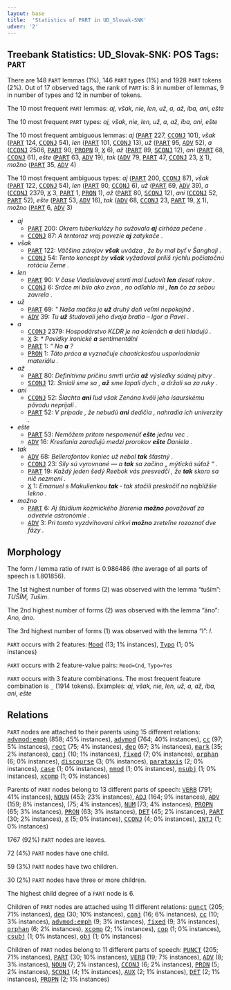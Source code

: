 ```yaml
---
layout: base
title:  'Statistics of PART in UD_Slovak-SNK'
udver: '2'
---
```


## Treebank Statistics: UD_Slovak-SNK: POS Tags: `PART`

There are 148 `PART` lemmas (1%), 146 `PART` types (1%) and 1928 `PART` tokens (2%).
Out of 17 observed tags, the rank of `PART` is: 8 in number of lemmas, 9 in number of types and 12 in number of tokens.

The 10 most frequent `PART` lemmas: <em>aj, však, nie, len, už, a, až, iba, ani, ešte</em>

The 10 most frequent `PART` types:  <em>aj, však, nie, len, už, a, až, iba, ani, ešte</em>

The 10 most frequent ambiguous lemmas: <em>aj</em> (<tt><a href="sk_snk-pos-PART.html">PART</a></tt> 227, <tt><a href="sk_snk-pos-CCONJ.html">CCONJ</a></tt> 101), <em>však</em> (<tt><a href="sk_snk-pos-PART.html">PART</a></tt> 124, <tt><a href="sk_snk-pos-CCONJ.html">CCONJ</a></tt> 54), <em>len</em> (<tt><a href="sk_snk-pos-PART.html">PART</a></tt> 101, <tt><a href="sk_snk-pos-CCONJ.html">CCONJ</a></tt> 13), <em>už</em> (<tt><a href="sk_snk-pos-PART.html">PART</a></tt> 95, <tt><a href="sk_snk-pos-ADV.html">ADV</a></tt> 52), <em>a</em> (<tt><a href="sk_snk-pos-CCONJ.html">CCONJ</a></tt> 2506, <tt><a href="sk_snk-pos-PART.html">PART</a></tt> 90, <tt><a href="sk_snk-pos-PROPN.html">PROPN</a></tt> 9, <tt><a href="sk_snk-pos-X.html">X</a></tt> 6), <em>až</em> (<tt><a href="sk_snk-pos-PART.html">PART</a></tt> 89, <tt><a href="sk_snk-pos-SCONJ.html">SCONJ</a></tt> 12), <em>ani</em> (<tt><a href="sk_snk-pos-PART.html">PART</a></tt> 68, <tt><a href="sk_snk-pos-CCONJ.html">CCONJ</a></tt> 61), <em>ešte</em> (<tt><a href="sk_snk-pos-PART.html">PART</a></tt> 63, <tt><a href="sk_snk-pos-ADV.html">ADV</a></tt> 19), <em>tak</em> (<tt><a href="sk_snk-pos-ADV.html">ADV</a></tt> 79, <tt><a href="sk_snk-pos-PART.html">PART</a></tt> 47, <tt><a href="sk_snk-pos-CCONJ.html">CCONJ</a></tt> 23, <tt><a href="sk_snk-pos-X.html">X</a></tt> 1), <em>možno</em> (<tt><a href="sk_snk-pos-PART.html">PART</a></tt> 35, <tt><a href="sk_snk-pos-ADV.html">ADV</a></tt> 4)

The 10 most frequent ambiguous types:  <em>aj</em> (<tt><a href="sk_snk-pos-PART.html">PART</a></tt> 200, <tt><a href="sk_snk-pos-CCONJ.html">CCONJ</a></tt> 87), <em>však</em> (<tt><a href="sk_snk-pos-PART.html">PART</a></tt> 122, <tt><a href="sk_snk-pos-CCONJ.html">CCONJ</a></tt> 54), <em>len</em> (<tt><a href="sk_snk-pos-PART.html">PART</a></tt> 90, <tt><a href="sk_snk-pos-CCONJ.html">CCONJ</a></tt> 6), <em>už</em> (<tt><a href="sk_snk-pos-PART.html">PART</a></tt> 69, <tt><a href="sk_snk-pos-ADV.html">ADV</a></tt> 39), <em>a</em> (<tt><a href="sk_snk-pos-CCONJ.html">CCONJ</a></tt> 2379, <tt><a href="sk_snk-pos-X.html">X</a></tt> 3, <tt><a href="sk_snk-pos-PART.html">PART</a></tt> 1, <tt><a href="sk_snk-pos-PRON.html">PRON</a></tt> 1), <em>až</em> (<tt><a href="sk_snk-pos-PART.html">PART</a></tt> 80, <tt><a href="sk_snk-pos-SCONJ.html">SCONJ</a></tt> 12), <em>ani</em> (<tt><a href="sk_snk-pos-CCONJ.html">CCONJ</a></tt> 52, <tt><a href="sk_snk-pos-PART.html">PART</a></tt> 52), <em>ešte</em> (<tt><a href="sk_snk-pos-PART.html">PART</a></tt> 53, <tt><a href="sk_snk-pos-ADV.html">ADV</a></tt> 16), <em>tak</em> (<tt><a href="sk_snk-pos-ADV.html">ADV</a></tt> 68, <tt><a href="sk_snk-pos-CCONJ.html">CCONJ</a></tt> 23, <tt><a href="sk_snk-pos-PART.html">PART</a></tt> 19, <tt><a href="sk_snk-pos-X.html">X</a></tt> 1), <em>možno</em> (<tt><a href="sk_snk-pos-PART.html">PART</a></tt> 6, <tt><a href="sk_snk-pos-ADV.html">ADV</a></tt> 3)


* <em>aj</em>
  * <tt><a href="sk_snk-pos-PART.html">PART</a></tt> 200: <em>Okrem tuberkulózy ho sužovala <b>aj</b> cirhóza pečene .</em>
  * <tt><a href="sk_snk-pos-CCONJ.html">CCONJ</a></tt> 87: <em>A tentoraz vraj povezie <b>aj</b> zatykače .</em>
* <em>však</em>
  * <tt><a href="sk_snk-pos-PART.html">PART</a></tt> 122: <em>Väčšina zdrojov <b>však</b> uvádza , že by mal byť v Šanghaji .</em>
  * <tt><a href="sk_snk-pos-CCONJ.html">CCONJ</a></tt> 54: <em>Tento koncept by <b>však</b> vyžadoval príliš rýchlu počiatočnú rotáciu Zeme .</em>
* <em>len</em>
  * <tt><a href="sk_snk-pos-PART.html">PART</a></tt> 90: <em>V čase Vladislavovej smrti mal Ľudovít <b>len</b> desať rokov .</em>
  * <tt><a href="sk_snk-pos-CCONJ.html">CCONJ</a></tt> 6: <em>Srdce mi bilo ako zvon , no odľahlo mi , <b>len</b> čo za sebou zavrela .</em>
* <em>už</em>
  * <tt><a href="sk_snk-pos-PART.html">PART</a></tt> 69: <em>" Naša mačka je <b>už</b> druhý deň veľmi nepokojná .</em>
  * <tt><a href="sk_snk-pos-ADV.html">ADV</a></tt> 39: <em>Tu <b>už</b> študovali jeho dvaja bratia – Igor a Pavel .</em>
* <em>a</em>
  * <tt><a href="sk_snk-pos-CCONJ.html">CCONJ</a></tt> 2379: <em>Hospodárstvo KĽDR je na kolenách <b>a</b> deti hladujú .</em>
  * <tt><a href="sk_snk-pos-X.html">X</a></tt> 3: <em>* Povídky ironické <b>a</b> sentimentální</em>
  * <tt><a href="sk_snk-pos-PART.html">PART</a></tt> 1: <em>“ No <b>a</b> ?</em>
  * <tt><a href="sk_snk-pos-PRON.html">PRON</a></tt> 1: <em>Táto práca <b>a</b> vyznačuje chaotickosťou usporiadania materiálu .</em>
* <em>až</em>
  * <tt><a href="sk_snk-pos-PART.html">PART</a></tt> 80: <em>Definitívnu príčinu smrti určia <b>až</b> výsledky súdnej pitvy .</em>
  * <tt><a href="sk_snk-pos-SCONJ.html">SCONJ</a></tt> 12: <em>Smiali sme sa , <b>až</b> sme lapali dych , a držali sa za ruky .</em>
* <em>ani</em>
  * <tt><a href="sk_snk-pos-CCONJ.html">CCONJ</a></tt> 52: <em>Šlachta <b>ani</b> ľud však Zenóna kvôli jeho isaurskému pôvodu neprijali .</em>
  * <tt><a href="sk_snk-pos-PART.html">PART</a></tt> 52: <em>V prípade , že nebudú <b>ani</b> dedičia , nahradia ich univerzity .</em>
* <em>ešte</em>
  * <tt><a href="sk_snk-pos-PART.html">PART</a></tt> 53: <em>Nemôžem pritom nespomenúť <b>ešte</b> jednu vec .</em>
  * <tt><a href="sk_snk-pos-ADV.html">ADV</a></tt> 16: <em>Kresťania zaraďujú medzi prorokov <b>ešte</b> Daniela .</em>
* <em>tak</em>
  * <tt><a href="sk_snk-pos-ADV.html">ADV</a></tt> 68: <em>Bellerofontov koniec už nebol <b>tak</b> šťastný .</em>
  * <tt><a href="sk_snk-pos-CCONJ.html">CCONJ</a></tt> 23: <em>Sily sú vyrovnané — a <b>tak</b> sa začína „ mýtická súťaž “ .</em>
  * <tt><a href="sk_snk-pos-PART.html">PART</a></tt> 19: <em>Každý jeden šedý Reebok vás presvedčí , že <b>tak</b> skoro sa nič nezmení .</em>
  * <tt><a href="sk_snk-pos-X.html">X</a></tt> 1: <em>Emanuel s Makulienkou <b>tak</b> ‐ tak stačili preskočiť na najbližšie lekno .</em>
* <em>možno</em>
  * <tt><a href="sk_snk-pos-PART.html">PART</a></tt> 6: <em>Aj štúdium kozmického žiarenia <b>možno</b> považovať za odvetvie astronómie .</em>
  * <tt><a href="sk_snk-pos-ADV.html">ADV</a></tt> 3: <em>Pri tomto vyzdvihovaní cirkvi <b>možno</b> zreteľne rozoznať dve fázy .</em>

## Morphology

The form / lemma ratio of `PART` is 0.986486 (the average of all parts of speech is 1.801856).

The 1st highest number of forms (2) was observed with the lemma “tuším”: <em>TUŠÍM, Tuším</em>.

The 2nd highest number of forms (2) was observed with the lemma “áno”: <em>Ano, áno</em>.

The 3rd highest number of forms (1) was observed with the lemma “I”: <em>I</em>.

`PART` occurs with 2 features: <tt><a href="sk_snk-feat-Mood.html">Mood</a></tt> (13; 1% instances), <tt><a href="sk_snk-feat-Typo.html">Typo</a></tt> (1; 0% instances)

`PART` occurs with 2 feature-value pairs: `Mood=Cnd`, `Typo=Yes`

`PART` occurs with 3 feature combinations.
The most frequent feature combination is `_` (1914 tokens).
Examples: <em>aj, však, nie, len, už, a, až, iba, ani, ešte</em>


## Relations

`PART` nodes are attached to their parents using 15 different relations: <tt><a href="sk_snk-dep-advmod-emph.html">advmod:emph</a></tt> (858; 45% instances), <tt><a href="sk_snk-dep-advmod.html">advmod</a></tt> (764; 40% instances), <tt><a href="sk_snk-dep-cc.html">cc</a></tt> (97; 5% instances), <tt><a href="sk_snk-dep-root.html">root</a></tt> (75; 4% instances), <tt><a href="sk_snk-dep-dep.html">dep</a></tt> (67; 3% instances), <tt><a href="sk_snk-dep-mark.html">mark</a></tt> (35; 2% instances), <tt><a href="sk_snk-dep-conj.html">conj</a></tt> (10; 1% instances), <tt><a href="sk_snk-dep-fixed.html">fixed</a></tt> (7; 0% instances), <tt><a href="sk_snk-dep-orphan.html">orphan</a></tt> (6; 0% instances), <tt><a href="sk_snk-dep-discourse.html">discourse</a></tt> (3; 0% instances), <tt><a href="sk_snk-dep-parataxis.html">parataxis</a></tt> (2; 0% instances), <tt><a href="sk_snk-dep-case.html">case</a></tt> (1; 0% instances), <tt><a href="sk_snk-dep-nmod.html">nmod</a></tt> (1; 0% instances), <tt><a href="sk_snk-dep-nsubj.html">nsubj</a></tt> (1; 0% instances), <tt><a href="sk_snk-dep-xcomp.html">xcomp</a></tt> (1; 0% instances)

Parents of `PART` nodes belong to 13 different parts of speech: <tt><a href="sk_snk-pos-VERB.html">VERB</a></tt> (791; 41% instances), <tt><a href="sk_snk-pos-NOUN.html">NOUN</a></tt> (453; 23% instances), <tt><a href="sk_snk-pos-ADJ.html">ADJ</a></tt> (164; 9% instances), <tt><a href="sk_snk-pos-ADV.html">ADV</a></tt> (159; 8% instances),  (75; 4% instances), <tt><a href="sk_snk-pos-NUM.html">NUM</a></tt> (73; 4% instances), <tt><a href="sk_snk-pos-PROPN.html">PROPN</a></tt> (65; 3% instances), <tt><a href="sk_snk-pos-PRON.html">PRON</a></tt> (63; 3% instances), <tt><a href="sk_snk-pos-DET.html">DET</a></tt> (45; 2% instances), <tt><a href="sk_snk-pos-PART.html">PART</a></tt> (30; 2% instances), <tt><a href="sk_snk-pos-X.html">X</a></tt> (5; 0% instances), <tt><a href="sk_snk-pos-CCONJ.html">CCONJ</a></tt> (4; 0% instances), <tt><a href="sk_snk-pos-INTJ.html">INTJ</a></tt> (1; 0% instances)

1767 (92%) `PART` nodes are leaves.

72 (4%) `PART` nodes have one child.

59 (3%) `PART` nodes have two children.

30 (2%) `PART` nodes have three or more children.

The highest child degree of a `PART` node is 6.

Children of `PART` nodes are attached using 11 different relations: <tt><a href="sk_snk-dep-punct.html">punct</a></tt> (205; 71% instances), <tt><a href="sk_snk-dep-dep.html">dep</a></tt> (30; 10% instances), <tt><a href="sk_snk-dep-conj.html">conj</a></tt> (16; 6% instances), <tt><a href="sk_snk-dep-cc.html">cc</a></tt> (10; 3% instances), <tt><a href="sk_snk-dep-advmod-emph.html">advmod:emph</a></tt> (9; 3% instances), <tt><a href="sk_snk-dep-fixed.html">fixed</a></tt> (9; 3% instances), <tt><a href="sk_snk-dep-orphan.html">orphan</a></tt> (6; 2% instances), <tt><a href="sk_snk-dep-xcomp.html">xcomp</a></tt> (2; 1% instances), <tt><a href="sk_snk-dep-cop.html">cop</a></tt> (1; 0% instances), <tt><a href="sk_snk-dep-csubj.html">csubj</a></tt> (1; 0% instances), <tt><a href="sk_snk-dep-obj.html">obj</a></tt> (1; 0% instances)

Children of `PART` nodes belong to 11 different parts of speech: <tt><a href="sk_snk-pos-PUNCT.html">PUNCT</a></tt> (205; 71% instances), <tt><a href="sk_snk-pos-PART.html">PART</a></tt> (30; 10% instances), <tt><a href="sk_snk-pos-VERB.html">VERB</a></tt> (19; 7% instances), <tt><a href="sk_snk-pos-ADV.html">ADV</a></tt> (8; 3% instances), <tt><a href="sk_snk-pos-NOUN.html">NOUN</a></tt> (7; 2% instances), <tt><a href="sk_snk-pos-CCONJ.html">CCONJ</a></tt> (6; 2% instances), <tt><a href="sk_snk-pos-PRON.html">PRON</a></tt> (5; 2% instances), <tt><a href="sk_snk-pos-SCONJ.html">SCONJ</a></tt> (4; 1% instances), <tt><a href="sk_snk-pos-AUX.html">AUX</a></tt> (2; 1% instances), <tt><a href="sk_snk-pos-DET.html">DET</a></tt> (2; 1% instances), <tt><a href="sk_snk-pos-PROPN.html">PROPN</a></tt> (2; 1% instances)

